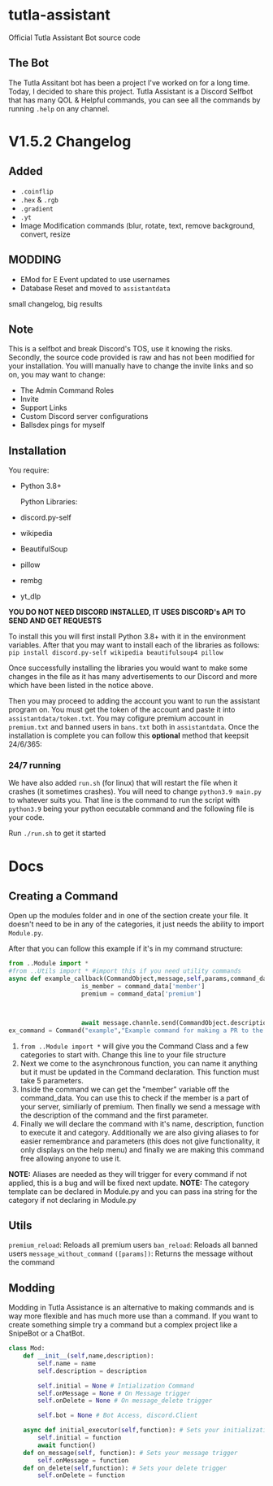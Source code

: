 # tutla-assistant
Official Tutla Assistant Bot source code

## The Bot
The Tutla Assitant bot has been a project I've worked on for a long time. Today, I decided to share this project.
Tutla Assistant is a Discord Selfbot that has many QOL & Helpful commands, you can see all the commands by running `.help` on any channel.

# V1.5.2 Changelog

## Added
- `.coinflip`
- `.hex` & `.rgb`
- `.gradient`
- `.yt`
- Image Modification commands (blur, rotate, text, remove background, convert, resize

## MODDING
- EMod for E Event updated to use usernames
- Database Reset and moved to `assistantdata`

small changelog, big results


## Note
This is a selfbot and break Discord's TOS, use it knowing the risks. Secondly, the source code provided is raw and has not been modified for your installation. You willl manually have to change the invite links and so on, you may want to change:
- The Admin Command Roles
- Invite
- Support Links
- Custom Discord server configurations
- Ballsdex pings for myself

## Installation
You require:
- Python 3.8+

  Python Libraries:
- discord.py-self
- wikipedia
- BeautifulSoup
- pillow
- rembg
- yt_dlp

**YOU DO NOT NEED DISCORD INSTALLED, IT USES DISCORD's API TO SEND AND GET REQUESTS**

To install this you will first install Python 3.8+ with it in the environment variables. After that you may want to install each of the libraries as follows:
`pip install discord.py-self wikipedia beautifulsoup4 pillow`

Once successfully installing the libraries you would want to make some changes in the file as it has many advertisements to our Discord and more which have been listed in the notice above.

Then you may proceed to adding the account you want to run the assistant program on. You must get the token of the account and paste it into `assistantdata/token.txt`. You may cofigure premium account in `premium.txt` and banned users in `bans.txt` both in `assistantdata`.
Once the installation is complete you can follow this **optional** method that keepsit 24/6/365:

### 24/7 running
We have also added `run.sh` (for linux) that will restart the file when it crashes (it sometimes crashes). You will need to change `python3.9 main.py` to whatever suits you. That line is the command to run the script with `python3.9` being your python eecutable command and the following file is your code. 

Run `./run.sh` to get it started

# Docs

## Creating a Command
Open up the modules folder and in one of the section create your file. It doesn't need to be in any of the categories, it just needs the ability to import `Module.py`.

After that you can follow this example if it's in my command structure:
```python
from ..Module import * 
#from ..Utils import * #import this if you need utility commands
async def example_callback(CommandObject,message,self,params,command_data):
                    is_member = command_data['member']
                    premium = command_data['premium']



                    await message.channle.send(CommandObject.description+f"\nWhat you said: {params[1]}")
ex_command = Command("example","Example command for making a PR to the Tutla Asisstance bot, see the Github for more info.",example_callback,CLIENT,aliases=['command','ex'],params=["TEST PARAM"],isfree=True)
```


1. `from ..Module import *` will give you the Command Class and a few categories to start with. Change this line to your file structure
2. Next we come to the asynchronous function, you can name it anything but it must be updated in the Command declaration. This function must take 5 parameters.
3. Inside the command we can get the "member" variable off the command_data. You can use this to check if the member is a part of your server, similiarly of premium. Then finally we send a message with the description of the command and the first parameter.
4. Finally we will declare the command with it's name, description, function to execute it and category. Additionally we are also giving aliases to for easier remembrance and parameters (this does not give functionality, it only displays on the help menu) and finally we are making this command free allowing anyone to use it.

**NOTE:** Aliases are needed as they will trigger for every command if not applied, this is a bug and will be fixed next update.
**NOTE:** The category template can be declared in Module.py and you can pass ina  string for the category if not declaring in Module.py

## Utils

`premium_reload`: Reloads all premium users
`ban_reload`: Reloads all banned users
`message_without_command` `([params])`: Returns the message without the command

## Modding
Modding in Tutla Assistance is an alternative to making commands and is way more flexible and has much more use than a command. If you want to create something simple try a command but a complex project like a SnipeBot or a ChatBot.

```python
class Mod:
    def __init__(self,name,description):
        self.name = name
        self.description = description

        self.initial = None # Intialization Command
        self.onMessage = None # On Message trigger
        self.onDelete = None # On message_delete trigger

        self.bot = None # Bot Access, discord.Client

    async def initial_executor(self,function): # Sets your initialization function, triggered within 15 seconds of bot mainloop.
        self.initial = function
        await function()
    def on_message(self, function): # Sets your message trigger
        self.onMessage = function
    def on_delete(self,function): # Sets your delete trigger
        self.onDelete = function
```
